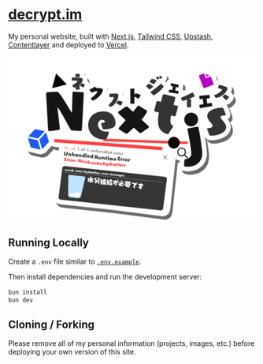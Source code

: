 # [decrypt.im](https://decrypt.im)

My personal website, built with [Next.js](https://nextjs.org/), [Tailwind CSS](https://tailwindcss.com/), [Upstash](https://upstash.com?ref=decrypt.im), [Contentlayer](https://www.contentlayer.dev/) and deployed to [Vercel](https://vercel.com/).

![NextJS logo](public/Next.js.png)

## Running Locally

Create a `.env` file similar to [`.env.example`](https://github.com/Decryptu/decrypt-portfolio/blob/main/.env.example).

Then install dependencies and run the development server:

```sh-session
bun install
bun dev
```

## Cloning / Forking

Please remove all of my personal information (projects, images, etc.) before deploying your own version of this site.
